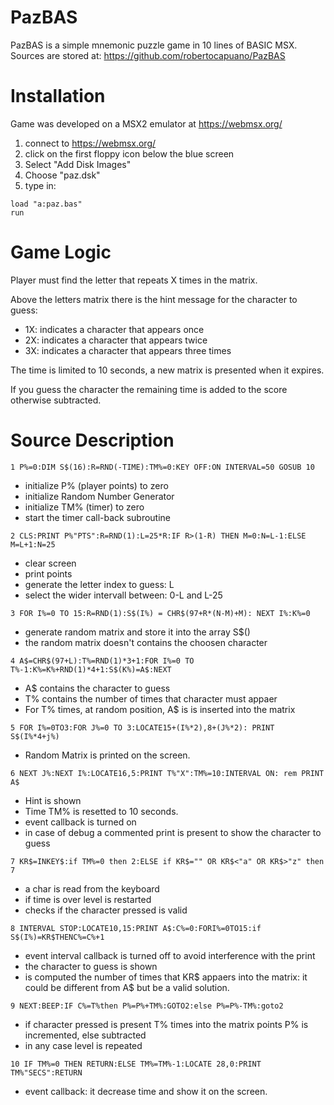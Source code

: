 # PazBAS
PazBAS is a simple mnemonic puzzle game in 10 lines of BASIC MSX.
Sources are stored at: https://github.com/robertocapuano/PazBAS

# Installation
Game was developed on a MSX2 emulator at https://webmsx.org/
1. connect to https://webmsx.org/
2. click on the first floppy icon below the blue screen
3. Select "Add Disk Images"
4. Choose "paz.dsk"
5. type in:
```
load "a:paz.bas"
run
```

# Game Logic
Player must find the letter that repeats X times in the matrix.

Above the letters matrix there is the hint message for the character to guess:
- 1X: indicates a character that appears once
- 2X: indicates a character that appears twice
- 3X: indicates a character that appears three times

The time is limited to 10 seconds, a new matrix is presented when it expires.

If you guess the character the remaining time is added to the score otherwise subtracted.

# Source Description


```
1 P%=0:DIM S$(16):R=RND(-TIME):TM%=0:KEY OFF:ON INTERVAL=50 GOSUB 10
```
- initialize P% (player points) to zero
- initialize Random Number Generator
- initialize TM% (timer) to zero
- start the timer call-back subroutine


```
2 CLS:PRINT P%"PTS":R=RND(1):L=25*R:IF R>(1-R) THEN M=0:N=L-1:ELSE M=L+1:N=25
```
- clear screen
- print points
- generate the letter index to guess: L
- select the wider intervall between: 0-L and L-25


```
3 FOR I%=0 TO 15:R=RND(1):S$(I%) = CHR$(97+R*(N-M)+M): NEXT I%:K%=0
```
- generate random matrix and store it into the array S$()
- the random matrix doesn't contains the choosen character


```
4 A$=CHR$(97+L):T%=RND(1)*3+1:FOR I%=0 TO T%-1:K%=K%+RND(1)*4+1:S$(K%)=A$:NEXT
```
- A$ contains the character to guess
- T% contains the number of times that character must appaer
- For T% times, at random position, A$ is is inserted into the matrix 


```
5 FOR I%=0TO3:FOR J%=0 TO 3:LOCATE15+(I%*2),8+(J%*2): PRINT S$(I%*4+j%)
```
- Random Matrix is printed on the screen.


```
6 NEXT J%:NEXT I%:LOCATE16,5:PRINT T%"X":TM%=10:INTERVAL ON: rem PRINT A$
```
- Hint is shown
- Time TM% is resetted to 10 seconds.
- event callback is turned on
- in case of debug a commented print is present to show the character to guess


```
7 KR$=INKEY$:if TM%=0 then 2:ELSE if KR$="" OR KR$<"a" OR KR$>"z" then 7
```
- a char is read from the keyboard
- if time is over level is restarted
- checks if the character pressed is valid


```
8 INTERVAL STOP:LOCATE10,15:PRINT A$:C%=0:FORI%=0TO15:if S$(I%)=KR$THENC%=C%+1
```
- event interval callback is turned off to avoid interference with the print
- the character to guess is shown
- is computed the number of times that KR$ appaers into the matrix: it could be
different from A$ but be a valid solution.

```
9 NEXT:BEEP:IF C%=T%then P%=P%+TM%:GOTO2:else P%=P%-TM%:goto2
```
- if character pressed is present T% times into the matrix points P% is incremented, 
else subtracted
- in any case level is repeated

```
10 IF TM%=0 THEN RETURN:ELSE TM%=TM%-1:LOCATE 28,0:PRINT TM%"SECS":RETURN
```
- event callback: it decrease time and show it on the screen.

